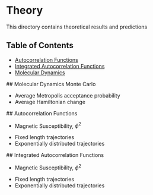 Theory
===============
This directory contains theoretical results and predictions

## Table of Contents
 - [Autocorrelation Functions](#acorr)
 - [Integrated Autocorrelation Functions](#iacorr)
 - [Molecular Dynamics](#mdmc)
 
<a name="mdmc"/>
## Molecular Dynamics Monte Carlo

 - Average Metropolis acceptance probability
 - Average Hamiltonian change
 
<a name="acorr"/>
## Autocorrelation Functions

 - Magnetic Susceptibility, $\phi^2$
  * Fixed length trajectories
  * Exponentially distributed trajectories
 
<a name="iacorr"/>
## Integrated Autocorrelation Functions

 - Magnetic Susceptibility, $\phi^2$
  * Fixed length trajectories
  * Exponentially distributed trajectories